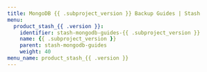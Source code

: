 ```yaml
---
title: MongoDB {{ .subproject_version }} Backup Guides | Stash
menu:
  product_stash_{{ .version }}:
    identifier: stash-mongodb-guides-{{ .subproject_version }}
    name: {{ .subproject_version }}
    parent: stash-mongodb-guides
    weight: 40
menu_name: product_stash_{{ .version }}
---
```

